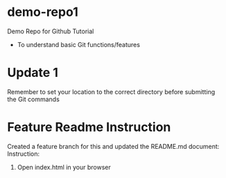 # demo-repo1
Demo Repo for Github Tutorial
- To understand basic Git functions/features

# Update 1
Remember to set your location to the correct directory before submitting the Git commands

# Feature Readme Instruction
Created a feature branch for this and updated the README.md document:
Instruction:
1. Open index.html in your browser